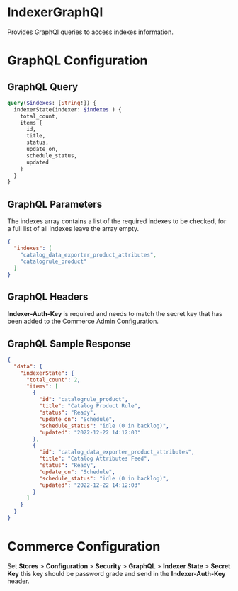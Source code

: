 # IndexerGraphQl

Provides GraphQl queries to access indexes information.

# GraphQL Configuration

## GraphQL Query

```graphql
query($indexes: [String!]) {
  indexerState(indexer: $indexes ) {
    total_count,
    items {
      id,
      title,
      status,
      update_on,
      schedule_status,
      updated
    }
  }
}
```

## GraphQL Parameters
The indexes array contains a list of the required indexes to be checked, for a full list of all indexes leave the array empty.

```json
{
  "indexes": [
    "catalog_data_exporter_product_attributes",
    "catalogrule_product"
  ]
}
```

## GraphQL Headers
**Indexer-Auth-Key** is required and needs to match the secret key that has been added to the Commerce Admin Configuration.

## GraphQL Sample Response
```json
{
  "data": {
    "indexerState": {
      "total_count": 2,
      "items": [
        {
          "id": "catalogrule_product",
          "title": "Catalog Product Rule",
          "status": "Ready",
          "update_on": "Schedule",
          "schedule_status": "idle (0 in backlog)",
          "updated": "2022-12-22 14:12:03"
        },
        {
          "id": "catalog_data_exporter_product_attributes",
          "title": "Catalog Attributes Feed",
          "status": "Ready",
          "update_on": "Schedule",
          "schedule_status": "idle (0 in backlog)",
          "updated": "2022-12-22 14:12:03"
        }
      ]
    }
  }
}
```

# Commerce Configuration
Set **Stores** > **Configuration** > **Security** > **GraphQL** > **Indexer State** > **Secret Key** this key should be password grade and send in the **Indexer-Auth-Key** header.
